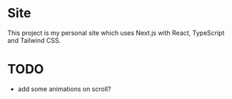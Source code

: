 # Site

This project is my personal site which uses Next.js with React, TypeScript and Tailwind CSS.

# TODO

- add some animations on scroll?
